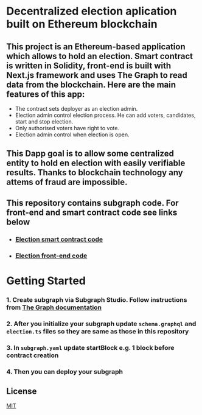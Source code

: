 # Decentralized election aplication built on Ethereum blockchain


## This project is an Ethereum-based application which allows to hold an election. Smart contract is written in Solidity, front-end is built with Next.js framework and uses The Graph to read data from the blockchain. Here are the main features of this app:

* The contract sets deployer as an election admin.
* Election admin control election process. He can add voters, candidates, start and stop election.
* Only authorised voters have right to vote.
* Election admin control when election is open.

## This Dapp goal is to allow some centralized entity to hold en election with easily verifiable results. Thanks to blockchain technology any attems of fraud are impossible.

## This repository contains subgraph code. For front-end and smart contract code see links below

* ### [Election smart contract code](https://github.com/Marabunta12/election-DApp)
* ### [Election front-end code](https://github.com/Marabunta12/election-DApp-frontend)

# Getting Started

### 1. Create subgraph via Subgraph Studio. Follow instructions from [The Graph documentation](https://thegraph.com/docs/en/cookbook/quick-start/)
### 2. After you initialize your subgraph update `schema.graphql` and `election.ts` files so they are same as those in this repository
### 3. In `subgraph.yaml` update startBlock e.g. 1 block before contract creation
### 4. Then you can deploy your subgraph

## License

[MIT](https://choosealicense.com/licenses/mit/)

